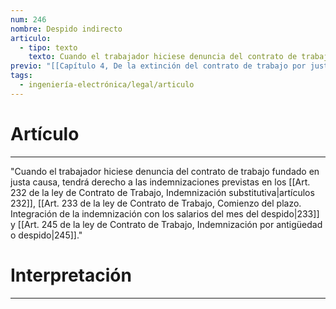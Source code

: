 ```yaml
---
num: 246
nombre: Despido indirecto
articulo:
  - tipo: texto
    texto: Cuando el trabajador hiciese denuncia del contrato de trabajo fundado en justa causa, tendrá derecho a las indemnizaciones previstas en los artículos 232, 233 y 245.
previo: "[[Capítulo 4, De la extinción del contrato de trabajo por justa causa|Capítulo 4, De la extinción del contrato de trabajo por justa causa]]"
tags:
  - ingeniería-electrónica/legal/articulo
---
```

# Artículo
---
"Cuando el trabajador hiciese denuncia del contrato de trabajo fundado en justa causa, tendrá derecho a las indemnizaciones previstas en los [[Art. 232 de la ley de Contrato de Trabajo, Indemnización substitutiva|artículos 232]], [[Art. 233 de la ley de Contrato de Trabajo, Comienzo del plazo. Integración de la indemnización con los salarios del mes del despido|233]] y [[Art. 245 de la ley de Contrato de Trabajo, Indemnización por antigüedad o despido|245]]."

# Interpretación
---
